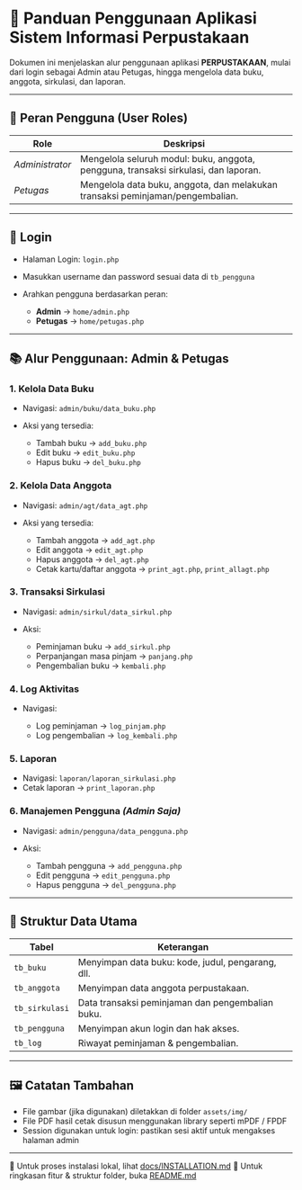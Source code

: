 # 📖 Panduan Penggunaan Aplikasi Sistem Informasi Perpustakaan

Dokumen ini menjelaskan alur penggunaan aplikasi **PERPUSTAKAAN**, mulai dari login sebagai Admin atau Petugas, hingga mengelola data buku, anggota, sirkulasi, dan laporan.

---

## 👥 Peran Pengguna (User Roles)

| Role            | Deskripsi                                                                           |
| --------------- | ----------------------------------------------------------------------------------- |
| *Administrator* | Mengelola seluruh modul: buku, anggota, pengguna, transaksi sirkulasi, dan laporan. |
| *Petugas*       | Mengelola data buku, anggota, dan melakukan transaksi peminjaman/pengembalian.      |

---

## 🔐 Login

* Halaman Login: `login.php`
* Masukkan username dan password sesuai data di `tb_pengguna`
* Arahkan pengguna berdasarkan peran:

  * **Admin** → `home/admin.php`
  * **Petugas** → `home/petugas.php`

---

## 📚 Alur Penggunaan: Admin & Petugas

### 1. Kelola Data Buku

* Navigasi: `admin/buku/data_buku.php`
* Aksi yang tersedia:

  * Tambah buku → `add_buku.php`
  * Edit buku → `edit_buku.php`
  * Hapus buku → `del_buku.php`

### 2. Kelola Data Anggota

* Navigasi: `admin/agt/data_agt.php`
* Aksi yang tersedia:

  * Tambah anggota → `add_agt.php`
  * Edit anggota → `edit_agt.php`
  * Hapus anggota → `del_agt.php`
  * Cetak kartu/daftar anggota → `print_agt.php`, `print_allagt.php`

### 3. Transaksi Sirkulasi

* Navigasi: `admin/sirkul/data_sirkul.php`
* Aksi:

  * Peminjaman buku → `add_sirkul.php`
  * Perpanjangan masa pinjam → `panjang.php`
  * Pengembalian buku → `kembali.php`

### 4. Log Aktivitas

* Navigasi:

  * Log peminjaman → `log_pinjam.php`
  * Log pengembalian → `log_kembali.php`

### 5. Laporan

* Navigasi: `laporan/laporan_sirkulasi.php`
* Cetak laporan → `print_laporan.php`

### 6. Manajemen Pengguna *(Admin Saja)*

* Navigasi: `admin/pengguna/data_pengguna.php`
* Aksi:

  * Tambah pengguna → `add_pengguna.php`
  * Edit pengguna → `edit_pengguna.php`
  * Hapus pengguna → `del_pengguna.php`

---

## 🧾 Struktur Data Utama

| Tabel          | Keterangan                                        |
| -------------- | ------------------------------------------------- |
| `tb_buku`      | Menyimpan data buku: kode, judul, pengarang, dll. |
| `tb_anggota`   | Menyimpan data anggota perpustakaan.              |
| `tb_sirkulasi` | Data transaksi peminjaman dan pengembalian buku.  |
| `tb_pengguna`  | Menyimpan akun login dan hak akses.               |
| `tb_log`       | Riwayat peminjaman & pengembalian.                |

---

## 🖼 Catatan Tambahan

* File gambar (jika digunakan) diletakkan di folder `assets/img/`
* File PDF hasil cetak disusun menggunakan library seperti mPDF / FPDF
* Session digunakan untuk login: pastikan sesi aktif untuk mengakses halaman admin

---

📌 Untuk proses instalasi lokal, lihat [docs/INSTALLATION.md](INSTALLATION.md)
📌 Untuk ringkasan fitur & struktur folder, buka [README.md](../README.md)